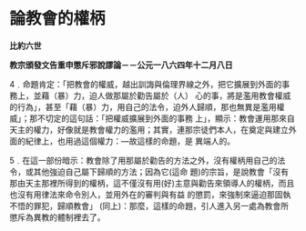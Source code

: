 # 論教會的權柄


**比約六世**

**教宗頒發文告重申懲斥邪說謬論－－公元一八六四年十二月八日**





4﹒命題肯定：「把教會的權威，越出訓誨與倫理界線之外，把它擴展到外面的事務上，並藉（暴）力，迫人做那屬於勸告屬於（人）
心的事，將是濫用教會權威的行為」，甚至「藉（暴）力，用自己的法令，迫外人歸順，那也無異是濫用權威」；那不切定的這句話：「把權威擴展到外面的事務
上」，顯示：教會運用那來自天主的權力，好像就是教會權力的濫用；其實，連那宗徒們本人，在奠定與建立外面的紀律上，也用過這個權力：—故這樣的命題，是
異端人的。

5﹒在這一部份暗示：教會除了用那屬於勸告的方法之外，沒有權柄用自己的法令，或其他強迫自己屬下歸順的方法；因為它(這命
題)的宗旨，是說教會「沒有那由天主那裡所得到的權柄，這不僅沒有用(好)主意與勸告來領導人的權柄，而且也沒有用律法來命令別人，並用外在的審判與有益
的懲罰，來強制來逼迫那固執不悟的罪犯，歸順教會」 (同上)：那麼，這樣的命題，引人進入另一處為教會所懲斥為異教的體制裡去了。

